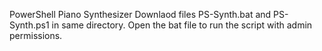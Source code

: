 PowerShell Piano Synthesizer
Downlaod files PS-Synth.bat and PS-Synth.ps1 in same directory.
Open the bat file to run the script with admin permissions.
